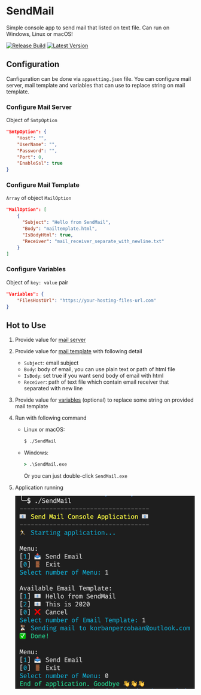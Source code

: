 # SendMail
Simple console app to send mail that listed on text file. Can run on Windows, Linux or macOS!

[![Release Build](https://github.com/ahmadtantowi/SendMail/workflows/Release/badge.svg)](https://github.com/ahmadtantowi/SendMail/actions?query=workflow%3ARelease)
[![Latest Version](https://img.shields.io/github/v/release/ahmadtantowi/SendMail?label=Version)](https://github.com/ahmadtantowi/SendMail/releases/latest)

## Configuration
Canfiguration can be done via `appsetting.json` file. You can configure mail server, mail template and variables that can use to replace string on mail template.

### Configure Mail Server
Object of `SmtpOption`
```json
"SmtpOption": {
    "Host": "",
    "UserName": "",
    "Password": "",
    "Port": 0,
    "EnableSsl": true
}
```

### Configure Mail Template
`Array` of object `MailOption`
```json
"MailOption": [
    {
      "Subject": "Hello from SendMail",
      "Body": "mailtemplate.html",
      "IsBodyHtml": true,
      "Receiver": "mail_receiver_separate_with_newline.txt"
    }
]
```

### Configure Variables
Object of `key: value` pair
```json
"Variables": {
    "FilesHostUrl": "https://your-hosting-files-url.com"
}
```

## Hot to Use
1. Provide value for [mail server](#configure-mail-server)
2. Provide value for [mail template](#configure-mail-template) with following detail
    - `Subject`: email subject
    - `Body`: body of email, you can use plain text or path of html file
    - `IsBody`: set true if you want send body of email with html
    - `Receiver`: path of text file which contain email receiver that separated with new line
3. Provide value for [variables](#configure-variables) (optional) to replace some string on provided mail template
4. Run with following command
    - Linux or macOS:
        ```bash
        $ ./SendMail
        ```
    - Windows:
        ```cmd
        > .\SendMail.exe
        ```
        Or you can just double-click `SendMail.exe`
5. Application running
    
    ![SendMail Run](https://raw.githubusercontent.com/ahmadtantowi/SendMail/master/SendMail/StaticFiles/images/sendmail_run.png)